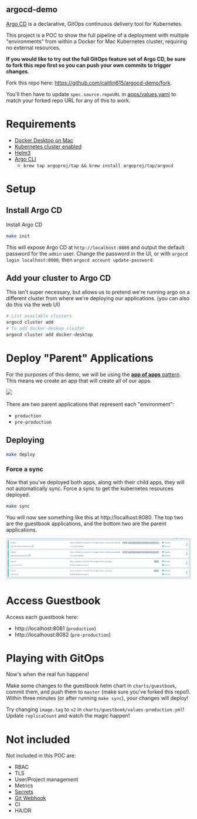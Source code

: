 argocd-demo
---

[Argo CD](https://argoproj.github.io/argo-cd/) is a declarative, GitOps continuous delivery tool for Kubernetes.

This project is a POC to show the full pipeline of a deployment with multiple "environments"
from within a Docker for Mac Kubernetes cluster, requiring no external resources.

**If you would like to try out the full GitOps feature set of Argo CD,
be sure to fork this repo first so you can push your own commits to trigger changes**.

Fork this repo here: https://github.com/caitlin615/argocd-demo/fork.

You'll then have to update `spec.source.repoURL` in [apps/values.yaml](./apps/values.yaml) to match your forked repo URL for any of this to work.

# Requirements
- [Docker Desktop on Mac](https://docs.docker.com/docker-for-mac/install/)
- [Kubernetes cluster enabled](https://docs.docker.com/docker-for-mac/#kubernetes)
- [Helm3](https://helm.sh/docs/intro/install/)
- [Argo CLI](https://argoproj.github.io/argo-cd/getting_started/#2-download-argo-cd-cli)
  - `brew tap argoproj/tap && brew install argoproj/tap/argocd`

# Setup
## Install Argo CD
Install Argo CD
```bash
make init
```
This will expose Argo CD at `http://localhost:8080` and output the default password for the `admin` user.
Change the password in the UI, or with `argocd login localhost:8080`, then `argocd account update-password`.

## Add your cluster to Argo CD
This isn't super necessary, but allows us to pretend we're running argo on a different
cluster from where we're deploying our applications.
(you can also do this via the web UI)

```bash
# List available clusters
argocd cluster add
# To add docker-deskop cluster
argocd cluster add docker-desktop
```

# Deploy "Parent" Applications
For the purposes of this demo, we will be using the [**app of apps** pattern](https://argoproj.github.io/argo-cd/operator-manual/cluster-bootstrapping/). This means we create an app
that will create all of our apps.

![](https://argoproj.github.io/argo-cd/assets/application-of-applications.png)

There are two parent applications that represent each "environment":
* `production`
* `pre-production`

## Deploying
```bash
make deploy
```

### Force a sync
Now that you've deployed both apps, along with their child apps, they will not automatically sync. Force a sync to get the kubernetes resources deployed.

```bash
make sync
```

You will now see something like this at http://localhost:8080.
The top two are the guestbook applications, and the bottom two are the parent applications.

![](./assets/apps.png)

# Access Guestbook

Access each guestbook here:
* http://localhost:8081 (`production`)
* http://localhoust:8082 (`pre-production`)

# Playing with GitOps
Now's when the real fun happens!

Make some changes to the guestbook helm chart in `charts/guestbook`,
commit them, and push them to `master` (make sure you've forked this repo!). Within three minutes (or after running `make sync`), your changes will deploy!

Try changing `image.tag` to `v2` in `charts/guestbook/values-production.yml`! Update `replicaCount` and watch the magic happen!

# Not included
Not included in this POC are:
* RBAC
* TLS
* User/Project management
* Metrics
* [Secrets](https://argoproj.github.io/argo-cd/operator-manual/secret-management/)
* [Git Webhook](https://argoproj.github.io/argo-cd/operator-manual/webhook/)
* CI
* HA/DR
